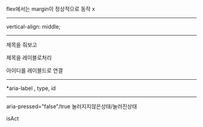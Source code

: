 flex에서는 margin이 정상적으로 동작 x

----

vertical-align: middle;

---

제목을 줘보고

제목을 레이블로처리

아이디를 레이블드로 연결

---

*aria-label , type, id

---

aria-pressed="false"/true 눌러지지않은상태/눌러진상태

isAct